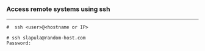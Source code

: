 ### Access remote systems using ssh
---
```
#  ssh <user>@<hostname or IP>
```

```
# ssh slapula@random-host.com
Password:
```